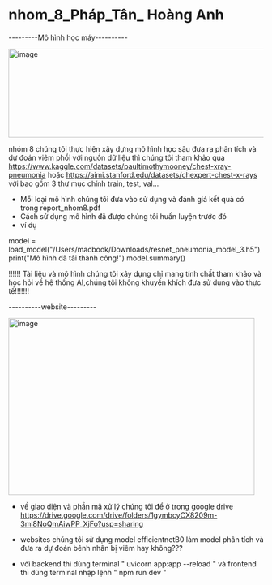 # nhom_8_Pháp_Tân_ Hoàng Anh
---------Mô hình học máy----------


<img width="513" height="175" alt="image" src="https://github.com/user-attachments/assets/6893efd0-dacb-4281-93e7-9a2ef43f9431" />



nhóm 8 chúng tôi thực hiện xây dựng mô hình học sâu đưa ra phân tích và dự đoán viêm phổi
với nguồn dữ liệu thì chúng tôi tham khảo qua https://www.kaggle.com/datasets/paultimothymooney/chest-xray-pneumonia hoặc https://aimi.stanford.edu/datasets/chexpert-chest-x-rays với bao gồm 3 thư mục chính train, test, val...

- Mỗi loại mô hình chúng tôi đưa vào sử dụng và đánh giá kết quả có trong report_nhom8.pdf
- Cách sử dụng mô hình đã được chúng tôi huấn luyện trước đó
- ví dụ 

model = load_model("/Users/macbook/Downloads/resnet_pneumonia_model_3.h5")
print("Mô hình đã tải thành công!")
model.summary()


!!!!!! Tài liệu và mô hình chúng tôi xây dựng chỉ mang tính chất tham khảo và học hỏi về hệ thống AI,chúng tôi không khuyến khích đưa sử dụng vào thực tế!!!!!!!
  
----------website---------



<img width="486" height="349" alt="image" src="https://github.com/user-attachments/assets/178ed6a7-9820-456c-866b-bdf965c135a5" />

- về giao diện và phần mã xử lý chúng tôi để ở trong google drive https://drive.google.com/drive/folders/1gymbcyCX8209m-3ml8NoQmAiwPP_XjFo?usp=sharing

- websites chúng tôi sử dụng model efficientnetB0 làm model phân tích và đưa ra dự đoán bênh nhân bị viêm hay không???

- với backend thì dùng terminal " uvicorn app:app --reload  " và frontend thì dùng terminal nhập lệnh  " npm run dev "



